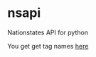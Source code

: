 # nsapi
Nationstates API for python

You get get tag names [here](http://forum.nationstates.net/viewtopic.php?f=15&t=318408)
